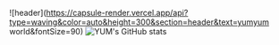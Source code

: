 ![header](https://capsule-render.vercel.app/api?type=waving&color=auto&height=300&section=header&text=yumyum world&fontSize=90)
![YUM's GitHub stats](https://github-readme-stats.vercel.app/api?username=Yum&theme=react&show_icons=true)
